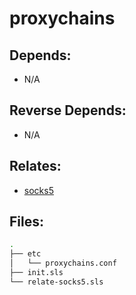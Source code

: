 # proxychains

## Depends:

  -  N/A

## Reverse Depends:

  -  N/A

## Relates:

  -  [socks5](/salt/socks5)

## Files:

```bash
.
├── etc
│   └── proxychains.conf
├── init.sls
└── relate-socks5.sls
```
